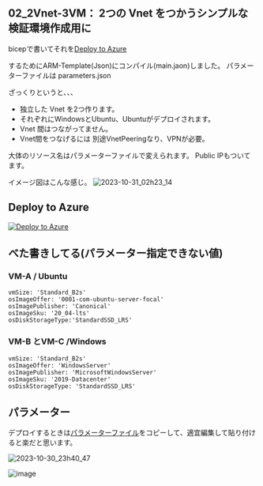 ## 02_2Vnet-3VM： 2つの Vnet をつかうシンプルな検証環境作成用に
 
bicepで書いてそれを[Deploy to Azure](https://portal.azure.com/#create/Microsoft.Template/uri/https%3A%2F%2Fraw.githubusercontent.com%2Faktsmm%2FIac%2Fmain%2F01_2Vnet-2VM%2Fmain.json) 


するためにARM-Template(Json)にコンパイル(main.jaon)しました。
パラメーターファイルは parameters.json

ざっくりというと、、、
+ 独立した Vnet を2つ作ります。
+ それぞれにWindowsとUbuntu、Ubuntuがデプロイされます。
+ Vnet 間はつながってません。
+ Vnet間をつなげるには 別途VnetPeeringなり、VPNが必要。


大体のリソース名はパラメーターファイルで変えられます。
Public IPもついてます。

イメージ図はこんな感じ。
![2023-10-31_02h23_14](https://github.com/aktsmm/Iac/assets/71251920/f2fc56e0-1933-4b7d-b44c-574f4dbef4f7)


## Deploy to Azure
[![Deploy to Azure](https://aka.ms/deploytoazurebutton)](https://portal.azure.com/#create/Microsoft.Template/uri/https%3A%2F%2Fraw.githubusercontent.com%2Faktsmm%2FIac%2Fmain%2F01_2Vnet-2VM%2Fmain.json) 



## べた書きしてる(パラメーター指定できない値)
### VM-A / Ubuntu
    vmSize: 'Standard_B2s'
    osImageOffer: '0001-com-ubuntu-server-focal'
    osImagePublisher: 'Canonical'
    osImageSku: '20_04-lts'
    osDiskStorageType:'StandardSSD_LRS'
### VM-B とVM-C /Windows
    vmSize: 'Standard_B2s'
    osImageOffer: 'WindowsServer'
    osImagePublisher: 'MicrosoftWindowsServer'
    osImageSku: '2019-Datacenter'
    osDiskStorageType: 'StandardSSD_LRS'
## パラメーター
デプロイするときは[パラメーターファイル](https://github.com/aktsmm/Iac/blob/main/01_2Vnet-2VM/parameters.json)をコピーして、適宜編集して貼り付けると楽だと思います。

![2023-10-30_23h40_47](https://github.com/aktsmm/Iac/assets/71251920/af5252a5-88b3-44ec-b05f-0989b12f64a2)


![image](https://github.com/aktsmm/Iac/assets/71251920/9b03ffce-273d-42ee-bb2d-f552eace5d36)
